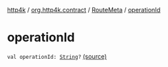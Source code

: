 [http4k](../../index.md) / [org.http4k.contract](../index.md) / [RouteMeta](index.md) / [operationId](./operation-id.md)

# operationId

`val operationId: `[`String`](https://kotlinlang.org/api/latest/jvm/stdlib/kotlin/-string/index.html)`?` [(source)](https://github.com/http4k/http4k/blob/master/http4k-contract/src/main/kotlin/org/http4k/contract/routeMeta.kt#L92)